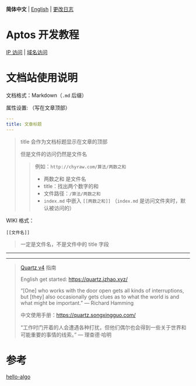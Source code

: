 **简体中文** | [English](docs/README_en.md) | [更改日志](docs/CHANGELOG.md)

# Aptos 开发教程

[IP 访问](http://chyraw.com)  | [域名访问](http://43.138.107.218/)

















# 文档站使用说明

文档格式：Markdown（`.md`  后缀）

属性设置:  （写在文章顶部）

```yaml
---
title: 文章标题
---
```

> title 会作为文档标题显示在文章的顶部
>
> 但是文件的访问仍然是文件名
>
> > 例如：`http://chyraw.com/算法/两数之和`
> >
> > - 两数之和 是文件名
> > - title：找出两个数字的和
> > - 文件路径：`/算法/两数之和`
> > - `index.md` 中嵌入 `[[两数之和]]`  （`index.md` 是访问文件夹时，默认被访问的）



WIKI 格式：

```wiki
[[文件名]]
```

> 一定是文件名，不是文件中的 title 字段











---

---

> [Quartz v4](https://github.com/jackyzha0/quartz) 指南
>
> English get started: https://quartz.jzhao.xyz/
>
> “[One] who works with the door open gets all kinds of interruptions, but [they] also occasionally gets clues as to what the world is and what might be important.” — Richard Hamming
>
> 中文使用手册：https://quartz.songxingguo.com/
>
> “工作时门开着的人会遭遇各种打扰，但他们偶尔也会得到一些关于世界和可能重要的事情的线索。” — 理查德·哈明





# 参考

[hello-algo](https://www.hello-algo.com/chapter_hashing/hash_map/#612)

